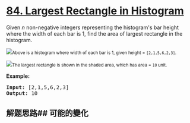 # [84. Largest Rectangle in Histogram](https://leetcode-cn.com/problems/largest-rectangle-in-histogram/)
Given _n_ non-negative integers representing the histogram&#39;s bar height where the width of each bar is 1, find the area of largest rectangle in the histogram.



![](https://assets.leetcode.com/uploads/2018/10/12/histogram.png)<small>Above is a histogram where width of each bar is 1, given height = <code>[2,1,5,6,2,3]</code>.</small>



![](https://assets.leetcode.com/uploads/2018/10/12/histogram_area.png)<small>The largest rectangle is shown in the shaded area, which has area = <code>10</code> unit.</small>



**Example:**


<pre><strong>Input:</strong> [2,1,5,6,2,3]
<strong>Output:</strong> 10
</pre>

## 解题思路## 可能的變化